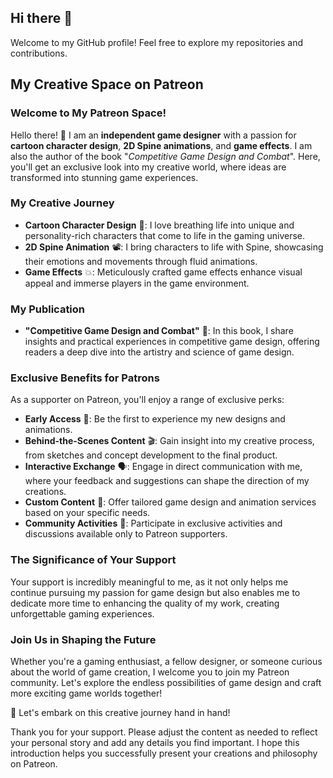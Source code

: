 ## Hi there 👋

Welcome to my GitHub profile! Feel free to explore my repositories and contributions.

## My Creative Space on Patreon

### Welcome to My Patreon Space!
Hello there! 👋 I am an **independent game designer** with a passion for **cartoon character design**, **2D Spine animations**, and **game effects**. I am also the author of the book "*Competitive Game Design and Combat*". Here, you'll get an exclusive look into my creative world, where ideas are transformed into stunning game experiences.

### My Creative Journey
- **Cartoon Character Design** 🎨: I love breathing life into unique and personality-rich characters that come to life in the gaming universe.
- **2D Spine Animation** 📽️: I bring characters to life with Spine, showcasing their emotions and movements through fluid animations.
- **Game Effects** 💥: Meticulously crafted game effects enhance visual appeal and immerse players in the game environment.

### My Publication
- **"Competitive Game Design and Combat"** 📖: In this book, I share insights and practical experiences in competitive game design, offering readers a deep dive into the artistry and science of game design.

### Exclusive Benefits for Patrons
As a supporter on Patreon, you'll enjoy a range of exclusive perks:

- **Early Access** 🚀: Be the first to experience my new designs and animations.
- **Behind-the-Scenes Content** 🎬: Gain insight into my creative process, from sketches and concept development to the final product.
- **Interactive Exchange** 🗣️: Engage in direct communication with me, where your feedback and suggestions can shape the direction of my creations.
- **Custom Content** 🎨: Offer tailored game design and animation services based on your specific needs.
- **Community Activities** 👥: Participate in exclusive activities and discussions available only to Patreon supporters.

### The Significance of Your Support
Your support is incredibly meaningful to me, as it not only helps me continue pursuing my passion for game design but also enables me to dedicate more time to enhancing the quality of my work, creating unforgettable gaming experiences.

### Join Us in Shaping the Future
Whether you're a gaming enthusiast, a fellow designer, or someone curious about the world of game creation, I welcome you to join my Patreon community. Let's explore the endless possibilities of game design and craft more exciting game worlds together!

🤝 Let's embark on this creative journey hand in hand!

Thank you for your support. Please adjust the content as needed to reflect your personal story and add any details you find important. I hope this introduction helps you successfully present your creations and philosophy on Patreon.
